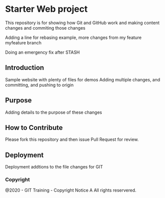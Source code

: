 # Starter Web project

This repository is for showing how Git and GitHub work
and making content changes and commiting those changes

Adding a line for rebasing example, more changes from my
feature myfeature branch

Doing an emergency fix after STASH

## Introduction

Sample website with plenty of files for demos
Adding multiple changes, and committing, and pushing to origin

## Purpose
Adding details to the purpose of these changes

## How to Contribute
Please fork this repository and then issue Pull Request for 
review.

## Deployment
Deployment addtions to the file changes for GIT

### Copyright
@2020 - GIT Training - Copyright Notice A   All rights reservered.